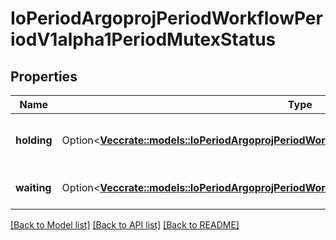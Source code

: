# IoPeriodArgoprojPeriodWorkflowPeriodV1alpha1PeriodMutexStatus

## Properties

Name | Type | Description | Notes
------------ | ------------- | ------------- | -------------
**holding** | Option<[**Vec<crate::models::IoPeriodArgoprojPeriodWorkflowPeriodV1alpha1PeriodMutexHolding>**](io.argoproj.workflow.v1alpha1.MutexHolding.md)> | Holding is a list of mutexes and their respective objects that are held by mutex lock for this io.argoproj.workflow.v1alpha1. | [optional]
**waiting** | Option<[**Vec<crate::models::IoPeriodArgoprojPeriodWorkflowPeriodV1alpha1PeriodMutexHolding>**](io.argoproj.workflow.v1alpha1.MutexHolding.md)> | Waiting is a list of mutexes and their respective objects this workflow is waiting for. | [optional]

[[Back to Model list]](../README.md#documentation-for-models) [[Back to API list]](../README.md#documentation-for-api-endpoints) [[Back to README]](../README.md)


